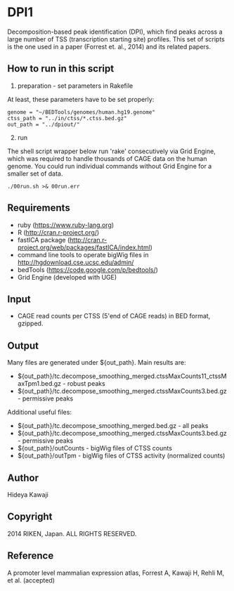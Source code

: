 DPI1
====

Decomposition-based peak identification (DPI), which find peaks across a large number of TSS (transcription starting site) profiles. This set of scripts is the one used in a paper (Forrest et. al., 2014) and its related papers.

## How to run in this script

1.  preparation - set parameters in Rakefile

At least, these parameters have to be set properly:

    genome = "~/BEDTools/genomes/human.hg19.genome"
    ctss_path = "../in/ctss/*.ctss.bed.gz"
    out_path = "../dpiout/"

2. run

The shell script wrapper below run 'rake' consecutively via Grid Engine, which was required to handle thousands of CAGE data on the human genome. You could run individual commands without Grid Engine for a smaller set of data.

    ./00run.sh >& 00run.err


## Requirements 

  - ruby (https://www.ruby-lang.org)
  - R (http://cran.r-project.org/)
  - fastICA package (http://cran.r-project.org/web/packages/fastICA/index.html)
  - command line tools to operate bigWig files in http://hgdownload.cse.ucsc.edu/admin/
  - bedTools (https://code.google.com/p/bedtools/)
  - Grid Engine (developed with UGE)

## Input

  - CAGE read counts per CTSS (5'end of CAGE reads) in BED format, gzipped.

## Output

Many files are generated under ${out_path}. Main results are:

  - ${out_path}/tc.decompose_smoothing_merged.ctssMaxCounts11_ctssMaxTpm1.bed.gz -  robust peaks
  - ${out_path}/tc.decompose_smoothing_merged.ctssMaxCounts3.bed.gz - permissive peaks

Additional useful files:

  - ${out_path}/tc.decompose_smoothing_merged.bed.gz - all peaks
  - ${out_path}/tc.decompose_smoothing_merged.ctssMaxCounts3.bed.gz - permissive peaks
  - ${out_path}/outCounts - bigWig files of CTSS counts
  - ${out_path}/outTpm - bigWig files of CTSS activity (normalized counts)


## Author

Hideya Kawaji


## Copyright

2014 RIKEN, Japan. ALL RIGHTS RESERVED. 


## Reference
A promoter level mammalian expression atlas, Forrest A, Kawaji H, Rehli M, et al. (accepted)


